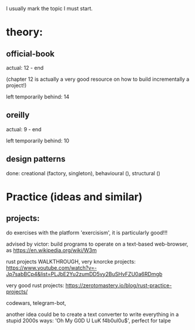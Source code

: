 I usually mark the topic I must start.

# theory:

## official-book

actual: 12 - end

(chapter 12 is actually a very good resource on how to build incrementally a project!)

left temporarily behind: 14

## oreilly

actual: 9 - end

left temporarily behind: 10

## design patterns

done: creational (factory, singleton), behavioural (), structural ()

# Practice (ideas and similar)

## projects:

do exercises with the platform 'exercisism', it is particularly good!!!

advised by victor: build programs to operate on a text-based web-browser, as
https://en.wikipedia.org/wiki/W3m

rust projects WALKTHROUGH, very knorcke projects:
https://www.youtube.com/watch?v=-Jp7sabBCp4&list=PLJbE2Yu2zumDD5vy2BuSHvFZU0a6RDmgb

very good rust projects: https://zerotomastery.io/blog/rust-practice-projects/

codewars, telegram-bot, 

another idea could be to create a text converter to write everything in a stupid 2000s ways:
'Oh My G0D U LuK f4b0ul0u$', perfect for talpe

